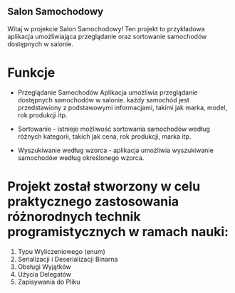 ## Salon Samochodowy
Witaj w projekcie Salon Samochodowy! Ten projekt to przykładowa aplikacja umożliwiająca przeglądanie oraz sortowanie samochodów dostępnych w salonie.

# Funkcje
* Przeglądanie Samochodów
Aplikacja umożliwia przeglądanie dostępnych samochodów w salonie.
każdy samochód jest przedstawiony z podstawowymi informacjami, takimi jak marka, model, rok produkcji itp.

* Sortowanie - 
istnieje możliwość sortowania samochodów według różnych kategorii, takich jak cena, rok produkcji, marka itp.

* Wyszukiwanie według wzorca - 
aplikacja umożliwia wyszukiwanie samochodów według określonego wzorca.

# Projekt został stworzony w celu praktycznego zastosowania różnorodnych technik programistycznych w ramach nauki:
1. Typu Wyliczeniowego (enum)
2. Serializacji i Deserializacji Binarna
3. Obsługi Wyjątków
4. Użycia Delegatów
5. Zapisywania do Pliku


